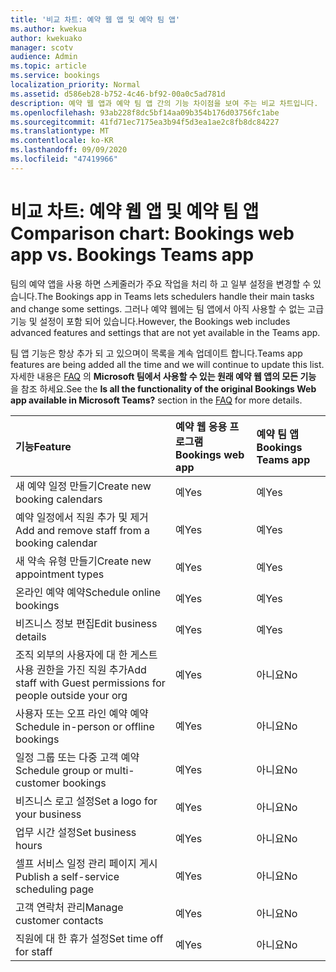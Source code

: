 ```yaml
---
title: '비교 차트: 예약 웹 앱 및 예약 팀 앱'
ms.author: kwekua
author: kwekuako
manager: scotv
audience: Admin
ms.topic: article
ms.service: bookings
localization_priority: Normal
ms.assetid: d586eb28-b752-4c46-bf92-00a0c5ad781d
description: 예약 웹 앱과 예약 팀 앱 간의 기능 차이점을 보여 주는 비교 차트입니다.
ms.openlocfilehash: 93ab228f8dc5bf14aa09b354b176d03756fc1abe
ms.sourcegitcommit: 41fd71ec7175ea3b94f5d3ea1ae2c8fb8dc84227
ms.translationtype: MT
ms.contentlocale: ko-KR
ms.lasthandoff: 09/09/2020
ms.locfileid: "47419966"
---
```

# <a name="comparison-chart-bookings-web-app-vs-bookings-teams-app"></a><span data-ttu-id="b0d94-103">비교 차트: 예약 웹 앱 및 예약 팀 앱</span><span class="sxs-lookup"><span data-stu-id="b0d94-103">Comparison chart: Bookings web app vs. Bookings Teams app</span></span>

<span data-ttu-id="b0d94-104">팀의 예약 앱을 사용 하면 스케줄러가 주요 작업을 처리 하 고 일부 설정을 변경할 수 있습니다.</span><span class="sxs-lookup"><span data-stu-id="b0d94-104">The Bookings app in Teams lets schedulers handle their main tasks and change some settings.</span></span> <span data-ttu-id="b0d94-105">그러나 예약 웹에는 팀 앱에서 아직 사용할 수 없는 고급 기능 및 설정이 포함 되어 있습니다.</span><span class="sxs-lookup"><span data-stu-id="b0d94-105">However, the Bookings web includes advanced features and settings that are not yet available in the Teams app.</span></span>

<span data-ttu-id="b0d94-106">팀 앱 기능은 항상 추가 되 고 있으며이 목록을 계속 업데이트 합니다.</span><span class="sxs-lookup"><span data-stu-id="b0d94-106">Teams app features are being added all the time and we will continue to update this list.</span></span> <span data-ttu-id="b0d94-107">자세한 내용은 [FAQ](bookings-faq.md) 의 **Microsoft 팀에서 사용할 수 있는 원래 예약 웹 앱의 모든 기능** 을 참조 하세요.</span><span class="sxs-lookup"><span data-stu-id="b0d94-107">See the **Is all the functionality of the original Bookings Web app available in Microsoft Teams?** section in the [FAQ](bookings-faq.md) for more details.</span></span>

| <span data-ttu-id="b0d94-108">기능</span><span class="sxs-lookup"><span data-stu-id="b0d94-108">Feature</span></span> | <span data-ttu-id="b0d94-109">예약 웹 응용 프로그램</span><span class="sxs-lookup"><span data-stu-id="b0d94-109">Bookings web app</span></span> | <span data-ttu-id="b0d94-110">예약 팀 앱</span><span class="sxs-lookup"><span data-stu-id="b0d94-110">Bookings Teams app</span></span> |
|:---|:---|:---|
| <span data-ttu-id="b0d94-111">새 예약 일정 만들기</span><span class="sxs-lookup"><span data-stu-id="b0d94-111">Create new booking calendars</span></span> | <span data-ttu-id="b0d94-112">예</span><span class="sxs-lookup"><span data-stu-id="b0d94-112">Yes</span></span> | <span data-ttu-id="b0d94-113">예</span><span class="sxs-lookup"><span data-stu-id="b0d94-113">Yes</span></span> |
| <span data-ttu-id="b0d94-114">예약 일정에서 직원 추가 및 제거</span><span class="sxs-lookup"><span data-stu-id="b0d94-114">Add and remove staff from a booking calendar</span></span> | <span data-ttu-id="b0d94-115">예</span><span class="sxs-lookup"><span data-stu-id="b0d94-115">Yes</span></span> | <span data-ttu-id="b0d94-116">예</span><span class="sxs-lookup"><span data-stu-id="b0d94-116">Yes</span></span> |
| <span data-ttu-id="b0d94-117">새 약속 유형 만들기</span><span class="sxs-lookup"><span data-stu-id="b0d94-117">Create new appointment types</span></span> | <span data-ttu-id="b0d94-118">예</span><span class="sxs-lookup"><span data-stu-id="b0d94-118">Yes</span></span> | <span data-ttu-id="b0d94-119">예</span><span class="sxs-lookup"><span data-stu-id="b0d94-119">Yes</span></span> |
| <span data-ttu-id="b0d94-120">온라인 예약 예약</span><span class="sxs-lookup"><span data-stu-id="b0d94-120">Schedule online bookings</span></span> | <span data-ttu-id="b0d94-121">예</span><span class="sxs-lookup"><span data-stu-id="b0d94-121">Yes</span></span> | <span data-ttu-id="b0d94-122">예</span><span class="sxs-lookup"><span data-stu-id="b0d94-122">Yes</span></span> |
| <span data-ttu-id="b0d94-123">비즈니스 정보 편집</span><span class="sxs-lookup"><span data-stu-id="b0d94-123">Edit business details</span></span> | <span data-ttu-id="b0d94-124">예</span><span class="sxs-lookup"><span data-stu-id="b0d94-124">Yes</span></span> | <span data-ttu-id="b0d94-125">예</span><span class="sxs-lookup"><span data-stu-id="b0d94-125">Yes</span></span> |
| <span data-ttu-id="b0d94-126">조직 외부의 사용자에 대 한 게스트 사용 권한을 가진 직원 추가</span><span class="sxs-lookup"><span data-stu-id="b0d94-126">Add staff with Guest permissions for people outside your org</span></span> | <span data-ttu-id="b0d94-127">예</span><span class="sxs-lookup"><span data-stu-id="b0d94-127">Yes</span></span> | <span data-ttu-id="b0d94-128">아니요</span><span class="sxs-lookup"><span data-stu-id="b0d94-128">No</span></span> |
| <span data-ttu-id="b0d94-129">사용자 또는 오프 라인 예약 예약</span><span class="sxs-lookup"><span data-stu-id="b0d94-129">Schedule in-person or offline bookings</span></span> | <span data-ttu-id="b0d94-130">예</span><span class="sxs-lookup"><span data-stu-id="b0d94-130">Yes</span></span> | <span data-ttu-id="b0d94-131">아니요</span><span class="sxs-lookup"><span data-stu-id="b0d94-131">No</span></span> |
| <span data-ttu-id="b0d94-132">일정 그룹 또는 다중 고객 예약</span><span class="sxs-lookup"><span data-stu-id="b0d94-132">Schedule group or multi-customer bookings</span></span> | <span data-ttu-id="b0d94-133">예</span><span class="sxs-lookup"><span data-stu-id="b0d94-133">Yes</span></span> | <span data-ttu-id="b0d94-134">아니요</span><span class="sxs-lookup"><span data-stu-id="b0d94-134">No</span></span> |
| <span data-ttu-id="b0d94-135">비즈니스 로고 설정</span><span class="sxs-lookup"><span data-stu-id="b0d94-135">Set a logo for your business</span></span> | <span data-ttu-id="b0d94-136">예</span><span class="sxs-lookup"><span data-stu-id="b0d94-136">Yes</span></span> | <span data-ttu-id="b0d94-137">아니요</span><span class="sxs-lookup"><span data-stu-id="b0d94-137">No</span></span> |
| <span data-ttu-id="b0d94-138">업무 시간 설정</span><span class="sxs-lookup"><span data-stu-id="b0d94-138">Set business hours</span></span> | <span data-ttu-id="b0d94-139">예</span><span class="sxs-lookup"><span data-stu-id="b0d94-139">Yes</span></span> | <span data-ttu-id="b0d94-140">아니요</span><span class="sxs-lookup"><span data-stu-id="b0d94-140">No</span></span> |
| <span data-ttu-id="b0d94-141">셀프 서비스 일정 관리 페이지 게시</span><span class="sxs-lookup"><span data-stu-id="b0d94-141">Publish a self-service scheduling page</span></span> | <span data-ttu-id="b0d94-142">예</span><span class="sxs-lookup"><span data-stu-id="b0d94-142">Yes</span></span> | <span data-ttu-id="b0d94-143">아니요</span><span class="sxs-lookup"><span data-stu-id="b0d94-143">No</span></span> |
| <span data-ttu-id="b0d94-144">고객 연락처 관리</span><span class="sxs-lookup"><span data-stu-id="b0d94-144">Manage customer contacts</span></span> | <span data-ttu-id="b0d94-145">예</span><span class="sxs-lookup"><span data-stu-id="b0d94-145">Yes</span></span> | <span data-ttu-id="b0d94-146">아니요</span><span class="sxs-lookup"><span data-stu-id="b0d94-146">No</span></span> |
| <span data-ttu-id="b0d94-147">직원에 대 한 휴가 설정</span><span class="sxs-lookup"><span data-stu-id="b0d94-147">Set time off for staff</span></span> | <span data-ttu-id="b0d94-148">예</span><span class="sxs-lookup"><span data-stu-id="b0d94-148">Yes</span></span> | <span data-ttu-id="b0d94-149">아니요</span><span class="sxs-lookup"><span data-stu-id="b0d94-149">No</span></span> |
